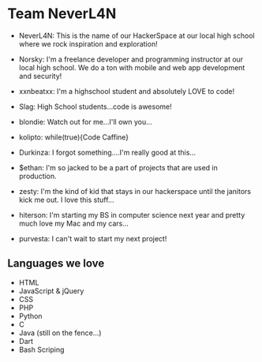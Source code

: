 # Team NeverL4N

- NeverL4N: This is the name of our HackerSpace at our local high school where we rock inspiration and exploration!

- Norsky: I'm a freelance developer and programming instructor at our local high school.  We do a ton with mobile and web app development and security!
- xxnbeatxx: I'm a highschool student and absolutely LOVE to code!  
- Slag: High School students...code is awesome!
- blondie: Watch out for me...I'll own you...
- kolipto: while(true){Code Caffine}
- Durkinza: I forgot something....I'm really good at this...
- $ethan: I'm so jacked to be a part of projects that are used in production.
- zesty: I'm the kind of kid that stays in our hackerspace until the janitors kick me out.  I love this stuff...
- hiterson: I'm starting my BS in computer science next year and pretty much love my Mac and my cars...
- purvesta: I can't wait to start my next project!


## Languages we love

- HTML
- JavaScript & jQuery
- CSS
- PHP
- Python
- C
- Java (still on the fence...)
- Dart
- Bash Scriping

